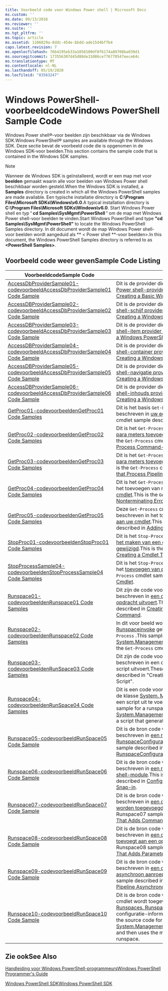 ```yaml
---
title: Voorbeeld code voor Windows Power shell | Microsoft Docs
ms.custom: ''
ms.date: 09/13/2016
ms.reviewer: ''
ms.suite: ''
ms.tgt_pltfrm: ''
ms.topic: article
ms.assetid: 1106829a-8ddc-454e-bbdd-ade15d4bffb4
caps.latest.revision: 7
ms.openlocfilehash: 76b4195eb33a1058109df8f6174a89708ba039d1
ms.sourcegitcommit: 173556307d45d88de31086ce776770547eece64c
ms.translationtype: MT
ms.contentlocale: nl-NL
ms.lasthandoff: 05/19/2020
ms.locfileid: "83563247"
---
```

# <a name="windows-powershell-sample-code"></a><span data-ttu-id="2a732-102">Windows PowerShell-voorbeeldcode</span><span class="sxs-lookup"><span data-stu-id="2a732-102">Windows PowerShell Sample Code</span></span>

<span data-ttu-id="2a732-103">Windows Power shell®-voor beelden zijn beschikbaar via de Windows SDK.</span><span class="sxs-lookup"><span data-stu-id="2a732-103">Windows PowerShell® samples are available through the Windows SDK.</span></span> <span data-ttu-id="2a732-104">Deze sectie bevat de voorbeeld code die is opgenomen in de Windows SDK-voor beelden.</span><span class="sxs-lookup"><span data-stu-id="2a732-104">This section contains the sample code that is contained in the Windows SDK samples.</span></span>

> [!NOTE]
> <span data-ttu-id="2a732-105">Wanneer de Windows SDK is geïnstalleerd, wordt er een map met voor **beelden** gemaakt waarin alle voor beelden van Windows Power shell beschikbaar worden gesteld.</span><span class="sxs-lookup"><span data-stu-id="2a732-105">When the Windows SDK is installed, a **Samples** directory is created in which all the Windows PowerShell samples are made available.</span></span> <span data-ttu-id="2a732-106">Een typische installatie directory is **C:\Program Files\Microsoft SDKs\Windows\v6.0**.</span><span class="sxs-lookup"><span data-stu-id="2a732-106">A typical installation directory is **C:\Program Files\Microsoft SDKs\Windows\v6.0**.</span></span> <span data-ttu-id="2a732-107">Start Windows Power shell en typ **' cd Samples\SysMgmt\PowerShell '** om de map met Windows Power shell-voor beelden te vinden.</span><span class="sxs-lookup"><span data-stu-id="2a732-107">Start Windows PowerShell and type **"cd Samples\SysMgmt\PowerShell"** to locate the Windows PowerShell Samples directory.</span></span> <span data-ttu-id="2a732-108">In dit document wordt de map Windows Power shell-voor beelden wordt aangeduid als \*\* \< Power shell \*\*-voor beelden>.</span><span class="sxs-lookup"><span data-stu-id="2a732-108">In this document, the Windows PowerShell Samples directory is referred to as **\<PowerShell Samples>**.</span></span>

## <a name="sample-code-listing"></a><span data-ttu-id="2a732-109">Voorbeeld code weer geven</span><span class="sxs-lookup"><span data-stu-id="2a732-109">Sample Code Listing</span></span>

|                                    <span data-ttu-id="2a732-110">Voorbeeldcode</span><span class="sxs-lookup"><span data-stu-id="2a732-110">Sample Code</span></span>                                    |                                                                                                                                           <span data-ttu-id="2a732-111">Beschrijving</span><span class="sxs-lookup"><span data-stu-id="2a732-111">Description</span></span>                                                                                                                                           |
| --------------------------------------------------------------------------------- | ----------------------------------------------------------------------------------------------------------------------------------------------------------------------------------------------------------------------------------------------------------------------------------------------- |
| [<span data-ttu-id="2a732-112">AccessDbProviderSample01-codevoorbeeld</span><span class="sxs-lookup"><span data-stu-id="2a732-112">AccessDbProviderSample01 Code Sample</span></span>](./accessdbprovidersample01-code-sample.md) | <span data-ttu-id="2a732-113">Dit is de provider die wordt beschreven in [een eenvoudige Windows Power shell-provider maken](./creating-a-basic-windows-powershell-provider.md).</span><span class="sxs-lookup"><span data-stu-id="2a732-113">This is the provider described in [Creating a Basic Windows PowerShell Provider](./creating-a-basic-windows-powershell-provider.md).</span></span>                                                                                                                                                            |
| [<span data-ttu-id="2a732-114">AccessDBProviderSample02-codevoorbeeld</span><span class="sxs-lookup"><span data-stu-id="2a732-114">AccessDbProviderSample02 Code Sample</span></span>](./accessdbprovidersample02-code-sample.md) | <span data-ttu-id="2a732-115">Dit is de provider die wordt beschreven in [een Windows Power shell-schijf provider maken](./creating-a-windows-powershell-drive-provider.md).</span><span class="sxs-lookup"><span data-stu-id="2a732-115">This is the provider described in [Creating a Windows PowerShell Drive Provider](./creating-a-windows-powershell-drive-provider.md).</span></span>                                                                                                                                                            |
| [<span data-ttu-id="2a732-116">AccessDBProviderSample03-codevoorbeeld</span><span class="sxs-lookup"><span data-stu-id="2a732-116">AccessDbProviderSample03 Code Sample</span></span>](./accessdbprovidersample03-code-sample.md) | <span data-ttu-id="2a732-117">Dit is de provider die wordt beschreven in [een Windows Power shell-item provider maken](./creating-a-windows-powershell-item-provider.md).</span><span class="sxs-lookup"><span data-stu-id="2a732-117">This is the provider described in [Creating a Windows PowerShell Item Provider](./creating-a-windows-powershell-item-provider.md).</span></span>                                                                                                                                                              |
| [<span data-ttu-id="2a732-118">AccessDBProviderSample04-codevoorbeeld</span><span class="sxs-lookup"><span data-stu-id="2a732-118">AccessDbProviderSample04 Code Sample</span></span>](./accessdbprovidersample04-code-sample.md) | <span data-ttu-id="2a732-119">Dit is de provider die wordt beschreven in [een Windows Power shell-container provider maken](./creating-a-windows-powershell-container-provider.md).</span><span class="sxs-lookup"><span data-stu-id="2a732-119">This is the provider described in [Creating a Windows PowerShell Container Provider](./creating-a-windows-powershell-container-provider.md).</span></span>                                                                                                                                                    |
| [<span data-ttu-id="2a732-120">AccessDBProviderSample05-codevoorbeeld</span><span class="sxs-lookup"><span data-stu-id="2a732-120">AccessDbProviderSample05 Code Sample</span></span>](./accessdbprovidersample05-code-sample.md) | <span data-ttu-id="2a732-121">Dit is de provider die wordt beschreven in [een Windows Power shell-navigatie provider maken](./creating-a-windows-powershell-navigation-provider.md).</span><span class="sxs-lookup"><span data-stu-id="2a732-121">This is the provider described in [Creating a Windows PowerShell Navigation Provider](./creating-a-windows-powershell-navigation-provider.md).</span></span>                                                                                                                                                  |
| [<span data-ttu-id="2a732-122">AccessDBProviderSample06-codevoorbeeld</span><span class="sxs-lookup"><span data-stu-id="2a732-122">AccessDbProviderSample06 Code Sample</span></span>](./accessdbprovidersample06-code-sample.md) | <span data-ttu-id="2a732-123">Dit is de provider die wordt beschreven in [een Windows Power shell-inhouds provider maken](./creating-a-windows-powershell-content-provider.md).</span><span class="sxs-lookup"><span data-stu-id="2a732-123">This is the provider described in [Creating a Windows PowerShell Content Provider](./creating-a-windows-powershell-content-provider.md).</span></span>                                                                                                                                                        |
| [<span data-ttu-id="2a732-124">GetProc01-codevoorbeelden</span><span class="sxs-lookup"><span data-stu-id="2a732-124">GetProc01 Code Samples</span></span>](./getproc01-code-samples.md)                             | <span data-ttu-id="2a732-125">Dit is het basis `Get-Process` voorbeeld van de cmdlet die wordt beschreven in [uw eerste cmdlet maken](../cmdlet/creating-a-cmdlet-without-parameters.md).</span><span class="sxs-lookup"><span data-stu-id="2a732-125">This is the basic `Get-Process` cmdlet sample described in [Creating Your First Cmdlet](../cmdlet/creating-a-cmdlet-without-parameters.md).</span></span>                                                                                                                                                     |
| [<span data-ttu-id="2a732-126">GetProc02-codevoorbeelden</span><span class="sxs-lookup"><span data-stu-id="2a732-126">GetProc02 Code Samples</span></span>](./getproc02-code-samples.md)                             | <span data-ttu-id="2a732-127">Dit is het `Get-Process` cmdlet-voor beeld dat wordt beschreven in [para meters toevoegen die opdracht regel invoer verwerken](../cmdlet/adding-parameters-that-process-command-line-input.md).</span><span class="sxs-lookup"><span data-stu-id="2a732-127">This is the `Get-Process` cmdlet sample described in [Adding Parameters that Process Command-Line Input](../cmdlet/adding-parameters-that-process-command-line-input.md).</span></span>                                                                                                                       |
| [<span data-ttu-id="2a732-128">GetProc03-codevoorbeelden</span><span class="sxs-lookup"><span data-stu-id="2a732-128">GetProc03 Code Samples</span></span>](./getproc03-code-samples.md)                             | <span data-ttu-id="2a732-129">Dit is het `Get-Process` cmdlet-voor beeld dat wordt beschreven in [para meters toevoegen die de invoer van de pijp lijn verwerken](../cmdlet/adding-parameters-that-process-pipeline-input.md).</span><span class="sxs-lookup"><span data-stu-id="2a732-129">This is the `Get-Process` cmdlet sample described in [Adding Parameters that Process Pipeline Input](../cmdlet/adding-parameters-that-process-pipeline-input.md).</span></span>                                                                                                                               |
| [<span data-ttu-id="2a732-130">GetProc04-codevoorbeelden</span><span class="sxs-lookup"><span data-stu-id="2a732-130">GetProc04 Code Samples</span></span>](./getproc04-code-samples.md)                             | <span data-ttu-id="2a732-131">Dit is het `Get-Process` cmdlet-voor beeld dat wordt beschreven in het toevoegen van niet- [afsluitende fout rapportage aan uw cmdlet](../cmdlet/adding-non-terminating-error-reporting-to-your-cmdlet.md).</span><span class="sxs-lookup"><span data-stu-id="2a732-131">This is the `Get-Process` cmdlet sample described in [Adding Nonterminating Error Reporting to Your Cmdlet](../cmdlet/adding-non-terminating-error-reporting-to-your-cmdlet.md).</span></span>                                                                                                                |
| [<span data-ttu-id="2a732-132">GetProc05-codevoorbeelden</span><span class="sxs-lookup"><span data-stu-id="2a732-132">GetProc05 Code Samples</span></span>](./getproc05-code-samples.md)                             | <span data-ttu-id="2a732-133">Deze `Get-Process` cmdlet is vergelijkbaar met de cmdlet die wordt beschreven in het toevoegen van niet- [afsluitende fout rapportage aan uw cmdlet](../cmdlet/adding-non-terminating-error-reporting-to-your-cmdlet.md).</span><span class="sxs-lookup"><span data-stu-id="2a732-133">This `Get-Process` cmdlet is similar to the cmdlet described in [Adding Nonterminating Error Reporting to Your Cmdlet](../cmdlet/adding-non-terminating-error-reporting-to-your-cmdlet.md).</span></span>                                                                                                     |
| [<span data-ttu-id="2a732-134">StopProc01-codevoorbeelden</span><span class="sxs-lookup"><span data-stu-id="2a732-134">StopProc01 Code Samples</span></span>](./stopproc01-code-samples.md)                           | <span data-ttu-id="2a732-135">Dit is het `Stop-Process` cmdlet-voor beeld dat wordt beschreven in [het maken van een cmdlet waarmee het systeem wordt gewijzigd](../cmdlet/creating-a-cmdlet-that-modifies-the-system.md).</span><span class="sxs-lookup"><span data-stu-id="2a732-135">This is the `Stop-Process` cmdlet sample described in [Creating a Cmdlet That Modifies the System](../cmdlet/creating-a-cmdlet-that-modifies-the-system.md).</span></span>                                                                                                                                    |
| [<span data-ttu-id="2a732-136">StopProcessSample04-codevoorbeelden</span><span class="sxs-lookup"><span data-stu-id="2a732-136">StopProcessSample04 Code Samples</span></span>](./stopprocesssample04-code-samples.md)         | <span data-ttu-id="2a732-137">Dit is het `Stop-Process` cmdlet-voor beeld dat wordt beschreven in het [toevoegen van parameter sets aan een cmdlet](../cmdlet/adding-parameter-sets-to-a-cmdlet.md).</span><span class="sxs-lookup"><span data-stu-id="2a732-137">This is the `Stop-Process` cmdlet sample described in [Adding Parameter Sets to a Cmdlet](../cmdlet/adding-parameter-sets-to-a-cmdlet.md).</span></span>                                                                                                                                                      |
| [<span data-ttu-id="2a732-138">Runspace01-codevoorbeelden</span><span class="sxs-lookup"><span data-stu-id="2a732-138">Runspace01 Code Samples</span></span>](./runspace01-code-samples.md)                           | <span data-ttu-id="2a732-139">Dit zijn de code voorbeelden voor de runs Pace die wordt beschreven in [een console toepassing maken die een opgegeven opdracht uitvoert](/dotnet/csharp/programming-guide/inside-a-program/hello-world-your-first-program).</span><span class="sxs-lookup"><span data-stu-id="2a732-139">These are the code samples for the runspace described in [Creating a Console Application That Runs a Specified Command](/dotnet/csharp/programming-guide/inside-a-program/hello-world-your-first-program).</span></span>                                                                                      |
| [<span data-ttu-id="2a732-140">Runspace02-codevoorbeelden</span><span class="sxs-lookup"><span data-stu-id="2a732-140">Runspace02 Code Samples</span></span>](./runspace02-code-samples.md)                           | <span data-ttu-id="2a732-141">In dit voor beeld wordt de klasse [System. Management. Automation. Runspaceinvoke](/dotnet/api/System.Management.Automation.RunspaceInvoke) gebruikt om de cmdlet synchroon uit te voeren `Get-Process` .</span><span class="sxs-lookup"><span data-stu-id="2a732-141">This sample uses the [System.Management.Automation.Runspaceinvoke](/dotnet/api/System.Management.Automation.RunspaceInvoke) class to execute the `Get-Process` cmdlet synchronously.</span></span>                                                                                                            |
| [<span data-ttu-id="2a732-142">Runspace03-codevoorbeelden</span><span class="sxs-lookup"><span data-stu-id="2a732-142">RunSpace03 Code Samples</span></span>](./runspace03-code-samples.md)                           | <span data-ttu-id="2a732-143">Dit zijn de code voorbeelden voor de runs Pace die wordt beschreven in een console toepassing maken die een opgegeven script uitvoert.</span><span class="sxs-lookup"><span data-stu-id="2a732-143">These are the code samples for the runspace described in "Creating a Console Application That Runs a Specified Script".</span></span>                                                                                                                                                                         |
| [<span data-ttu-id="2a732-144">Runspace04-codevoorbeelden</span><span class="sxs-lookup"><span data-stu-id="2a732-144">RunSpace04 Code Samples</span></span>](./runspace04-code-samples.md)                           | <span data-ttu-id="2a732-145">Dit is een code voorbeeld voor een runs Pace die gebruikmaakt van de klasse [System. Management. Automation. Runspaceinvoke](/dotnet/api/System.Management.Automation.RunspaceInvoke) om een script uit te voeren dat een afsluit fout genereert.</span><span class="sxs-lookup"><span data-stu-id="2a732-145">This is a code sample for a runspace that uses the [System.Management.Automation.Runspaceinvoke](/dotnet/api/System.Management.Automation.RunspaceInvoke) class to execute a script that generates a terminating error.</span></span>                                                                         |
| [<span data-ttu-id="2a732-146">Runspace05-codevoorbeeld</span><span class="sxs-lookup"><span data-stu-id="2a732-146">RunSpace05 Code Sample</span></span>](./runspace05-code-sample.md)                             | <span data-ttu-id="2a732-147">Dit is de bron code voor het Runspace05-voor beeld dat wordt beschreven in [een runs Pace configureren met behulp van RunspaceConfiguration](https://msdn.microsoft.com/42681d19-2d05-4975-befd-afb1990e79b2).</span><span class="sxs-lookup"><span data-stu-id="2a732-147">This is the source code for the Runspace05 sample described in [Configuring a Runspace Using RunspaceConfiguration](https://msdn.microsoft.com/42681d19-2d05-4975-befd-afb1990e79b2).</span></span>                                                                                                           |
| [<span data-ttu-id="2a732-148">Runspace06-codevoorbeeld</span><span class="sxs-lookup"><span data-stu-id="2a732-148">RunSpace06 Code Sample</span></span>](./runspace06-code-sample.md)                             | <span data-ttu-id="2a732-149">Dit is de bron code voor het Runspace06-voor beeld dat wordt beschreven in [een runs Pace configureren met een Windows Power shell-module](https://msdn.microsoft.com/a7289ee8-9732-49ee-91c7-d533e9538b83).</span><span class="sxs-lookup"><span data-stu-id="2a732-149">This is the source code for the Runspace06 sample described in [Configuring a Runspace Using a Windows PowerShell Snap-in](https://msdn.microsoft.com/a7289ee8-9732-49ee-91c7-d533e9538b83).</span></span>                                                                                                    |
| [<span data-ttu-id="2a732-150">Runspace07-codevoorbeeld</span><span class="sxs-lookup"><span data-stu-id="2a732-150">RunSpace07 Code Sample</span></span>](./runspace07-code-sample.md)                             | <span data-ttu-id="2a732-151">Dit is de bron code voor het Runspace07-voor beeld dat wordt beschreven in [een console toepassing maken waarmee opdrachten worden toegevoegd aan een pijp lijn](https://msdn.microsoft.com/01eb7808-e97b-4905-80be-9e2fa38c262e).</span><span class="sxs-lookup"><span data-stu-id="2a732-151">This is the source code for the Runspace07 sample described in [Creating a Console Application That Adds Commands to a Pipeline](https://msdn.microsoft.com/01eb7808-e97b-4905-80be-9e2fa38c262e).</span></span>                                                                                              |
| [<span data-ttu-id="2a732-152">Runspace08-codevoorbeeld</span><span class="sxs-lookup"><span data-stu-id="2a732-152">RunSpace08 Code Sample</span></span>](./runspace08-code-sample.md)                             | <span data-ttu-id="2a732-153">Dit is de bron code voor het Runspace08-voor beeld dat wordt beschreven in [een console toepassing maken die para meters toevoegt aan een opdracht](https://msdn.microsoft.com/848b2b46-60f1-4a86-b448-cfc7c0cccfba).</span><span class="sxs-lookup"><span data-stu-id="2a732-153">This is the source code for the Runspace08 sample described in [Creating a Console Application That Adds Parameters to a Command](https://msdn.microsoft.com/848b2b46-60f1-4a86-b448-cfc7c0cccfba).</span></span>                                                                                             |
| [<span data-ttu-id="2a732-154">Runspace09-codevoorbeeld</span><span class="sxs-lookup"><span data-stu-id="2a732-154">RunSpace09 Code Sample</span></span>](./runspace09-code-sample.md)                             | <span data-ttu-id="2a732-155">Dit is de bron code voor het Runspace09-voor beeld dat wordt beschreven in [een console toepassing maken die een pijp lijn asynchroon aanroept](https://msdn.microsoft.com/198c1c94-2a06-457e-93ce-c0d910618e47).</span><span class="sxs-lookup"><span data-stu-id="2a732-155">This is the source code for the Runspace09 sample described in [Creating a Console Application That Invokes a Pipeline Asynchronously](https://msdn.microsoft.com/198c1c94-2a06-457e-93ce-c0d910618e47).</span></span>                                                                                        |
| [<span data-ttu-id="2a732-156">Runspace10-codevoorbeeld</span><span class="sxs-lookup"><span data-stu-id="2a732-156">RunSpace10 Code Sample</span></span>](./runspace10-code-sample.md)                             | <span data-ttu-id="2a732-157">Dit is de bron code voor het Runspace10-voor beeld, waarmee een cmdlet wordt toegevoegd aan [System. Management. Automation. Runspaces. Runspaceconfiguration](/dotnet/api/System.Management.Automation.Runspaces.RunspaceConfiguration) en vervolgens de gewijzigde configuratie-informatie gebruikt om de runs Pace te maken.</span><span class="sxs-lookup"><span data-stu-id="2a732-157">This is the source code for the Runspace10 sample, which adds a cmdlet to [System.Management.Automation.Runspaces.Runspaceconfiguration](/dotnet/api/System.Management.Automation.Runspaces.RunspaceConfiguration) and then uses the modified configuration information to create the runspace.</span></span> |

## <a name="see-also"></a><span data-ttu-id="2a732-158">Zie ook</span><span class="sxs-lookup"><span data-stu-id="2a732-158">See Also</span></span>

[<span data-ttu-id="2a732-159">Handleiding voor Windows PowerShell-programmeurs</span><span class="sxs-lookup"><span data-stu-id="2a732-159">Windows PowerShell Programmer's Guide</span></span>](./windows-powershell-programmer-s-guide.md)

[<span data-ttu-id="2a732-160">Windows PowerShell SDK</span><span class="sxs-lookup"><span data-stu-id="2a732-160">Windows PowerShell SDK</span></span>](../windows-powershell-reference.md)
